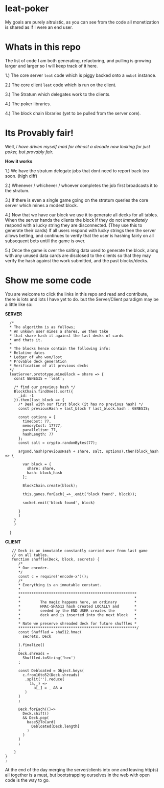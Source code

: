 # leat-poker

My goals are purely altruistic, as you can see from the code all monetization is shared as if I were an end user.

# Whats in this repo


The list of code I am both generating, refactoring, and pulling is growing larger and larger so I will keep track of it here.

1.) The core server `leat` code which is piggy backed onto a `mubot` instance.

2.) The core client `leat` code which is run on the client.

3.) The Stratum which delegates work to the clients.

4.) The poker libraries.

4.) The block chain libraries (yet to be pulled from the server core).



# Its Provably fair!

Well, _I have driven myself mad for almost a decade now looking for just poker, but provably fair._

**How it works**

1.) We have the stratum delegate jobs that dont need to report back too soon. (high diff)

2.) Whenever / whichever / whoever completes the job first broadcasts it to the stratum.

3.) If there is even a single game going on the stratum queries the core server which mines a modest block.

4.) Now that we have our block we use it to generate all decks for all tables. When the server hands the clients the block if they do not _immediately_ respond with a lucky string they are disconnected. (They use this to generate their cards) If all users respond with lucky strings then the server allows betting, and continues to verify that the user is hashing fairly on all subsequent bets untill the game is over.

5.) Once the game is over the salting data used to generate the block, along with any unused data cards are disclosed to the clients so that they may verify the hash against the work submitted, and the past blocks/decks.


# Show me some code

You are welcome to click the links in this repo and read and contribute, there is lots and lots I have yet to do. but the Server/Client paradigm may be a little like so:


**SERVER**
```
  /*
  * The algorithm is as follows;
  * An unkown user mines a shares, we then take
  * that share hash it against the last decks of cards 
  * and thats it.              
  *
  * The blocks hence contain the following info:
  * Relative dates
  * Ledger of who won/lost
  * Provable deck generation 
  * Verification of all previous decks 
  */
  leatServer.prototype.mineBlock = share => {
    const GENESIS = 'leat';

    /* find our previous hash */
    BlockChain.findOne().sort({
      _id: -1
    }).then(last_block => {
      /* Deal with our first block (it has no previous hash) */
      const previousHash = last_block ? last_block.hash : GENESIS;

      const options = {
        timeCost: 77,
        memoryCost: 17777,
        parallelism: 77,
        hashLength: 77
      };
      const salt = crypto.randomBytes(77);

      argond.hash(previousHash + share, salt, options).then(block_hash => {

        var block = {
          share: share,
          hash: block_hash
        };

        BlockChain.create(block);

        this.games.forEach(_=>_.emit('block found', block));

        socket.emit('block found', block)

      }
      )
    }
    )

  }
```
**CLIENT**
```
   // Deck is an immutable constantly carried over from last game
   // on all tables.
   function shuffle(Deck, block, secrets) {
      /* 
      * Our encoder.
      */
      const c = require('encode-x')();
      /*
      * Everything is an immutable constant.
      *
      ******************************************************
      *                                                    *
      *         The magic happens here, an ordinary        *
      *         HMAC-SHA512 hash created LOCALLY and       *
      *         seeded by the END USER creates the         *
      *         deck and is inserted into the next block   *
      *                                                    *
      * Note we preserve shreaded deck for future shuffles *
      ******************************************************/
      const Shuffled = sha512.hmac(
        secrets, Deck
  
      ).finalize()
      ;
      Deck.shreads = 
        Shuffled.toString('hex')
      ;

      const Debloated = Object.keys(
        c.from16to52(Deck.shreads)
         .split('').reduce(
           (a,_) =>
             a[_] = _ && a
         )
      )
      ;

      Deck.forEach(()=>
        Deck.shift()
        && Deck.pop(
          base52ToCard(
            Debloated[Deck.length]
          )
        )
      )
      ;
      
    }
}
;
```


At the end of the day merging the server/clients into one and leaving http(s) all together is a must, but bootstrapping ourselves in the web with open code is the way to go.
